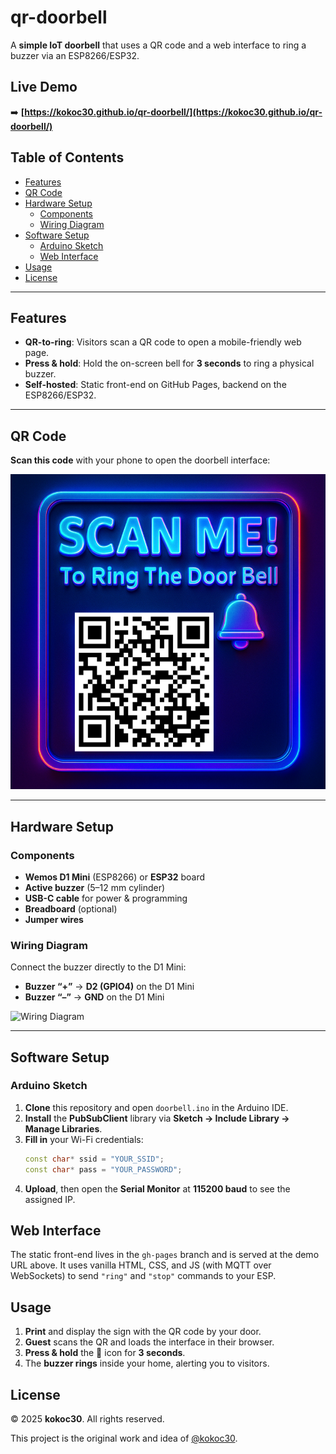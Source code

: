 # qr-doorbell
A **simple IoT doorbell** that uses a QR code and a web interface to ring a buzzer via an ESP8266/ESP32.

## Live Demo
➡️ **[https://kokoc30.github.io/qr-doorbell/](https://kokoc30.github.io/qr-doorbell/)**

## Table of Contents
- [Features](#features)
- [QR Code](#qr-code)
- [Hardware Setup](#hardware-setup)  
  - [Components](#components)  
  - [Wiring Diagram](#wiring-diagram)
- [Software Setup](#software-setup)  
  - [Arduino Sketch](#arduino-sketch)  
  - [Web Interface](#web-interface)
- [Usage](#usage)
- [License](#license)

---

## Features
- **QR-to-ring**: Visitors scan a QR code to open a mobile-friendly web page.  
- **Press & hold**: Hold the on-screen bell for **3 seconds** to ring a physical buzzer.  
- **Self-hosted**: Static front-end on GitHub Pages, backend on the ESP8266/ESP32.

---

## QR Code
**Scan this code** with your phone to open the doorbell interface:

![QR Code](3.png)

---

## Hardware Setup

### Components
- **Wemos D1 Mini** (ESP8266) or **ESP32** board  
- **Active buzzer** (5–12 mm cylinder)  
- **USB-C cable** for power & programming  
- **Breadboard** (optional)  
- **Jumper wires**  

### Wiring Diagram
Connect the buzzer directly to the D1 Mini:

- **Buzzer “+”** → **D2 (GPIO4)** on the D1 Mini  
- **Buzzer “–”** → **GND** on the D1 Mini  

![Wiring Diagram](./assets/wiring-diagram.png)

---

## Software Setup

### Arduino Sketch
1. **Clone** this repository and open `doorbell.ino` in the Arduino IDE.  
2. **Install** the **PubSubClient** library via **Sketch → Include Library → Manage Libraries**.  
3. **Fill in** your Wi-Fi credentials:
    ```cpp
    const char* ssid = "YOUR_SSID";
    const char* pass = "YOUR_PASSWORD";
    ```
4. **Upload**, then open the **Serial Monitor** at **115200 baud** to see the assigned IP.


## Web Interface

The static front-end lives in the `gh-pages` branch and is served at the demo URL above. It uses vanilla HTML, CSS, and JS (with MQTT over WebSockets) to send `"ring"` and `"stop"` commands to your ESP.

## Usage

1. **Print** and display the sign with the QR code by your door.  
2. **Guest** scans the QR and loads the interface in their browser.  
3. **Press & hold** the 🔔 icon for **3 seconds**.  
4. The **buzzer rings** inside your home, alerting you to visitors.

## License

© 2025 **kokoc30**. All rights reserved.

This project is the original work and idea of [@kokoc30](https://github.com/kokoc30).


